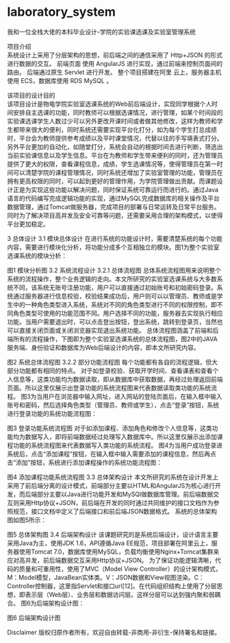 # laboratory_system
我和一位全栈大佬的本科毕业设计-学院的实验课选课及实验室管理系统

项目介绍<br/>
系统设计上采用了分层架构的思想，前后端之间的通信采用了 Http+JSON 的形式进行数据的交互。 前端页面
使用 AngularJS 进行实现，通过前端来控制页面间的路由。 后端通过原生 Servlet 进行开发。 整个项目搭建在阿里
云上，服务器主机使用 ECS，数据库使用 RDS MySQL 。

该项目的设计目的<br/>
该项目设计是物电学院实验室选课系统的Web前后端设计，实现同学根据个人时间安排自主选课的功能，同时教师可以根据选课情况，进行管理，如某个时间段的实验课选课学生人数过少可以另外更改开课时间或者做其他修改，这样为教师和学生都带来很大的便利，同时系统还需要实现平台化打分，如为每个学生打总成绩时，平台会为教师提供参考成绩以及平时课堂情况，代替以往的手写填表式打分。另外平台更加的自动化，如随堂打分，系统会自动的根据时间去进行判断，筛选出当前实验课信息以及学生信息。平台在为教师和学生带来便利的同时，还为管理员提供了更大的权限，查看课程信息，成绩，学生选课情况等，使得管理员在第一时间可以清楚学院的课程管理情况，同时系统还增加了实验室管理的功能，管理员在拥有更高权限的同时，可以起到更好的管理作用，为学院管理做出贡献。而课题设计正是为实现这些功能以解决问题，同时保证系统可靠运行而进行的。通过Java语言的代码编写完成逻辑功能的实现，通过MySQL完成数据库的相关操作及平台数据管理，通过Tomcat做服务器，完成项目的部署与日常运转及日常平台服务。同时为了解决项目高并发及安全可靠等问题，还需要采用合理的架构模式，以使得平台更加稳定。

3  总体设计
3.1  模块总体设计
在进行系统的功能设计时，需要清楚系统的每个功能内容，需要进行模块化分析，将功能分成多个互相独立的模块。图1为整个实验室选课系统的模块分析：
 
图1  模块分析图
3.2  系统流程设计
3.2.1  总体流程图
总体系统流程图用来说明整个系统的流程操作，整个业务逻辑的走向。本文所研究的实验室选课系统与大多数系统不同，该系统无账号注册功能，用户可以直接通过初始账号和初始密码登录。系统通过服务器进行信息校验，校验结果成功后，用户则可以以管理员、教师或是学生中的一种角色类型进入系统，系统对不同的角色类型进行不同的权限控制，即不同角色类型可使用的功能范围不同。用户选择不同的功能，服务器去实现执行相应功能。当用户需要退出时，可以点击登出按钮，登出系统，跳转到登录页，当然也可以直接关闭页面或关闭浏览器实现退出系统功能。
总体流程图涵盖了前端和后端所有的流程操作，下图即为整个实验室选课系统的总体流程图，图2中的JAVA服务端、身份验证和数据库为Web后端设计的内容，即本文所研究内容。
 
图2  系统总体流程图
3.2.2  部分功能流程图
每个功能都有各自的流程逻辑，但大部分功能都有相同的特点。
对于如登录校验、获取开学时间、查看课表和查看个人信息等，这类功能均为数据读取，即从数据库中获取数据，再经过处理返回前端页面。所以这里仅展示出登录功能的系统流程图来代表数据读取类功能的系统流程。
图3为当用户在浏览器中输入网址，进入网站的登陆页面后，在输入框中输入账号和密码，然后选择角色类型（管理员、教师或学生），点击“登录”按钮，系统进行登录功能的系统功能流程图：
 
图3  登录功能系统流程图
对于如添加课程、添加角色和修改个人信息等，这类功能均为数据写入，即将前端数据经过处理写入数据库中。所以这里仅展示出添加课程功能的系统流程图来代表数据写入类功能的系统流程。
图4为当用户成功登录进系统后，点击“添加课程”按钮，在输入框中输入需要添加的课程信息，然后再点击“添加”按钮，系统进行添加课程操作的系统功能流程图：
 
图4  添加课程功能系统流程图
3.3  总体架构设计
本文所研究的系统在设计开发上采用了前后端分离的设计模式，前端部分主要以HTML和AngularJS为核心进行开发，而后端部分主要以Java进行功能开发和MySQl做数据库管理。前后端数据交互则采用Http协议+JSON，前后端在开发的同时通过共同维护的接口文档作为参照规范，接口文档中定义了后端接口和前后端JSON数据格式。
系统的总体架构图如图5所示：
 
图5 总体架构图
3.4  后端架构设计
该课题研究的是系统后端设计，设计语言主要采用Java为主，使用JDK 1.6，API遵循Java EE规范，项目部署在阿里云上，服务器使用Tomcat 7.0，数据库使用MySQL，负载均衡使用Nginx+Tomcat集群来应对高并发，前后端数据交互采用Http协议+JSON。
为了保证功能逻辑清晰，代码的质量和可重用性，使用了MVC（Model View Controller）的设计架构模式，M：Model模型，JavaBean实体类。V：JSON数据和View视图渲染。C：Controller控制器，这里指Servlet和接口url[12]。在代码组织结构上使用了分层思想，即表示层（Web层）、业务层和数据访问层。这样分层可以达到强内聚和弱耦合。
图6为后端架构设计图：
 
图6  后端架构设计图


Disclaimer
版权归原作者所有，欢迎自由转载-非商用-非衍生-保持署名和链接。
